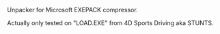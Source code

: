 Unpacker for Microsoft EXEPACK compressor.

Actually only tested on "LOAD.EXE" from 4D Sports Driving aka STUNTS.
